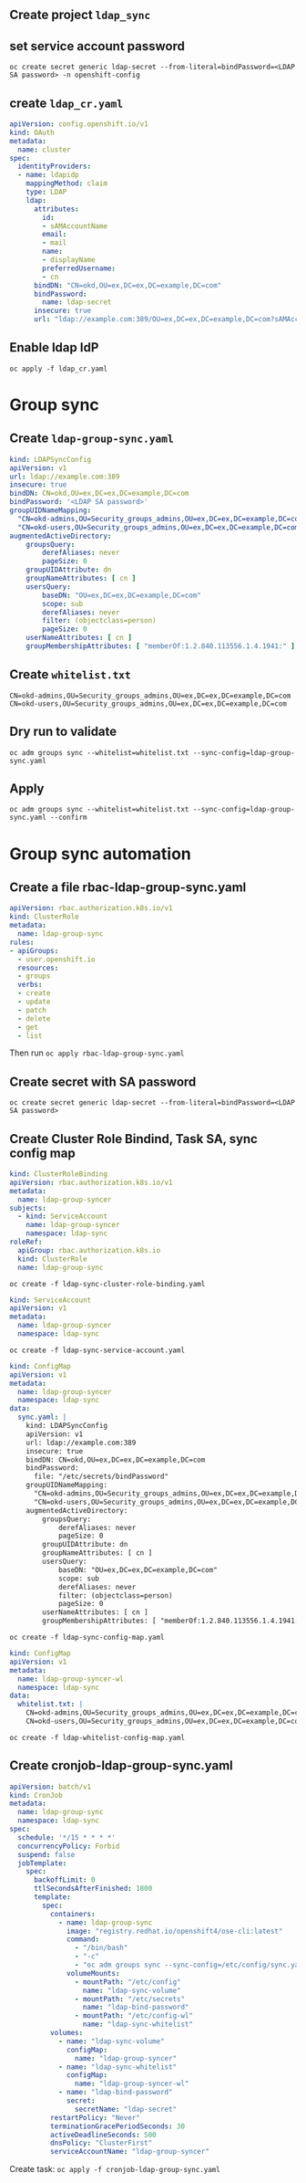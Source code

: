 ## Create project `ldap_sync`
## set service account password
`oc create secret generic ldap-secret --from-literal=bindPassword=<LDAP SA password> -n openshift-config`
## create `ldap_cr.yaml`
```YAML
apiVersion: config.openshift.io/v1
kind: OAuth
metadata:
  name: cluster
spec:
  identityProviders:
  - name: ldapidp
    mappingMethod: claim
    type: LDAP
    ldap:
      attributes:
        id:
        - sAMAccountName
        email:
        - mail
        name:
        - displayName
        preferredUsername:
        - cn
      bindDN: "CN=okd,OU=ex,DC=ex,DC=example,DC=com"
      bindPassword:
        name: ldap-secret
      insecure: true
      url: "ldap://example.com:389/OU=ex,DC=ex,DC=example,DC=com?sAMAccountName?sub?(memberof=CN=okd-users,OU=Security_groups_admins,OU=ex,DC=ex,DC=example,DC=com)"
```
## Enable ldap IdP
`oc apply -f ldap_cr.yaml`

# Group sync
## Create `ldap-group-sync.yaml`
```YAML
kind: LDAPSyncConfig
apiVersion: v1
url: ldap://example.com:389
insecure: true
bindDN: CN=okd,OU=ex,DC=ex,DC=example,DC=com
bindPassword: '<LDAP SA password>'
groupUIDNameMapping:
  "CN=okd-admins,OU=Security_groups_admins,OU=ex,DC=ex,DC=example,DC=com": okd-admins
  "CN=okd-users,OU=Security_groups_admins,OU=ex,DC=ex,DC=example,DC=com": okd-users
augmentedActiveDirectory:
    groupsQuery:
        derefAliases: never
        pageSize: 0
    groupUIDAttribute: dn
    groupNameAttributes: [ cn ]
    usersQuery:
        baseDN: "OU=ex,DC=ex,DC=example,DC=com"
        scope: sub
        derefAliases: never
        filter: (objectclass=person)
        pageSize: 0
    userNameAttributes: [ cn ]
    groupMembershipAttributes: [ "memberOf:1.2.840.113556.1.4.1941:" ]
```
## Create `whitelist.txt`
```
CN=okd-admins,OU=Security_groups_admins,OU=ex,DC=ex,DC=example,DC=com
CN=okd-users,OU=Security_groups_admins,OU=ex,DC=ex,DC=example,DC=com
```

## Dry run to validate
`oc adm groups sync --whitelist=whitelist.txt --sync-config=ldap-group-sync.yaml`

## Apply
`oc adm groups sync --whitelist=whitelist.txt --sync-config=ldap-group-sync.yaml --confirm`


# Group sync automation
## Create a file rbac-ldap-group-sync.yaml
```YAML
apiVersion: rbac.authorization.k8s.io/v1
kind: ClusterRole
metadata:
  name: ldap-group-sync
rules:
- apiGroups:
  - user.openshift.io
  resources:
  - groups
  verbs:
  - create
  - update
  - patch
  - delete
  - get
  - list
```
Then run
`oc apply rbac-ldap-group-sync.yaml`
## Create secret with SA password
`oc create secret generic ldap-secret --from-literal=bindPassword=<LDAP SA password>`
## Create Cluster Role Bindind, Task SA, sync config map
```YAML
kind: ClusterRoleBinding
apiVersion: rbac.authorization.k8s.io/v1
metadata:
  name: ldap-group-syncer
subjects:
  - kind: ServiceAccount
    name: ldap-group-syncer
    namespace: ldap-sync
roleRef:
  apiGroup: rbac.authorization.k8s.io
  kind: ClusterRole
  name: ldap-group-sync
```
`oc create -f ldap-sync-cluster-role-binding.yaml`
```YAML
kind: ServiceAccount
apiVersion: v1
metadata:
  name: ldap-group-syncer
  namespace: ldap-sync
```
`oc create -f ldap-sync-service-account.yaml`
```YAML
kind: ConfigMap
apiVersion: v1
metadata:
  name: ldap-group-syncer
  namespace: ldap-sync
data:
  sync.yaml: |
    kind: LDAPSyncConfig
    apiVersion: v1
    url: ldap://example.com:389
    insecure: true
    bindDN: CN=okd,OU=ex,DC=ex,DC=example,DC=com
    bindPassword:
      file: "/etc/secrets/bindPassword"
    groupUIDNameMapping:
      "CN=okd-admins,OU=Security_groups_admins,OU=ex,DC=ex,DC=example,DC=com": okd-admins
      "CN=okd-users,OU=Security_groups_admins,OU=ex,DC=ex,DC=example,DC=com": okd-users
    augmentedActiveDirectory:
        groupsQuery:
            derefAliases: never
            pageSize: 0
        groupUIDAttribute: dn
        groupNameAttributes: [ cn ]
        usersQuery:
            baseDN: "OU=ex,DC=ex,DC=example,DC=com"
            scope: sub
            derefAliases: never
            filter: (objectclass=person)
            pageSize: 0
        userNameAttributes: [ cn ]
        groupMembershipAttributes: [ "memberOf:1.2.840.113556.1.4.1941:" ]
```
`oc create -f ldap-sync-config-map.yaml`
```YAML
kind: ConfigMap
apiVersion: v1
metadata:
  name: ldap-group-syncer-wl
  namespace: ldap-sync
data:
  whitelist.txt: |
    CN=okd-admins,OU=Security_groups_admins,OU=ex,DC=ex,DC=example,DC=com
    CN=okd-users,OU=Security_groups_admins,OU=ex,DC=ex,DC=example,DC=com
```
`oc create -f ldap-whitelist-config-map.yaml`
## Create cronjob-ldap-group-sync.yaml
```YAML
apiVersion: batch/v1
kind: CronJob
metadata:
  name: ldap-group-sync
  namespace: ldap-sync
spec:
  schedule: '*/15 * * * *'
  concurrencyPolicy: Forbid
  suspend: false
  jobTemplate:
    spec:
      backoffLimit: 0
      ttlSecondsAfterFinished: 1800
      template:
        spec:
          containers:
            - name: ldap-group-sync
              image: "registry.redhat.io/openshift4/ose-cli:latest"
              command:
                - "/bin/bash"
                - "-c"
                - "oc adm groups sync --sync-config=/etc/config/sync.yaml --whitelist=/etc/config-wl/whitelist.txt --confirm"
              volumeMounts:
                - mountPath: "/etc/config"
                  name: "ldap-sync-volume"
                - mountPath: "/etc/secrets"
                  name: "ldap-bind-password"
                - mountPath: "/etc/config-wl"
                  name: "ldap-sync-whitelist"
          volumes:
            - name: "ldap-sync-volume"
              configMap:
                name: "ldap-group-syncer"
            - name: "ldap-sync-whitelist"
              configMap:
                name: "ldap-group-syncer-wl"
            - name: "ldap-bind-password"
              secret:
                secretName: "ldap-secret"
          restartPolicy: "Never"
          terminationGracePeriodSeconds: 30
          activeDeadlineSeconds: 500
          dnsPolicy: "ClusterFirst"
          serviceAccountName: "ldap-group-syncer"
```
Create task:
`oc apply -f cronjob-ldap-group-sync.yaml`


